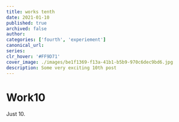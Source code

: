 ```yaml
---
title: works tenth
date: 2021-01-10
published: true
archived: false
author:
categories: ['fourth', 'experiement']
canonical_url:
series:
clr_hover: '#FF9D71'
cover_image: ./images/be1f1369-f13a-41b1-b5b9-970c6dec9bd6.jpg
description: Some very exciting 10th post
---
```


# Work10

Just 10.